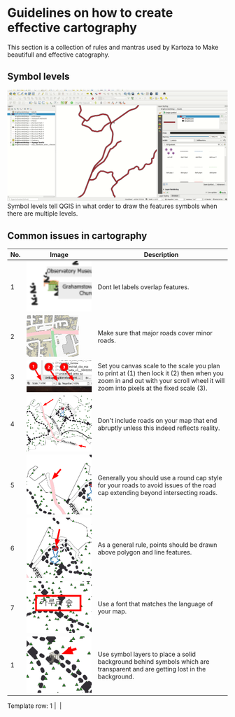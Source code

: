 # Guidelines on how to create effective cartography

This section is a collection of rules and mantras used by Kartoza to Make beautifull and effective catography.

## Symbol levels

![Symbol levels](docs/assets/images/symbollevels.gif)
Symbol levels tell QGIS in what order to draw the features symbols when there are multiple levels.

## Common issues in cartography

No. | Image | Description
----|-------|------------------------
1 | ![](img/overlapping-labels-and-features.png) | Dont let labels overlap features.
2 | ![](img/major-roads-cover-minor-roads.png) | Make sure that major roads cover minor roads.
3 | ![](img/scale-planning.png) | Set you canvas scale to the scale you plan to print at (1) then lock it (2) then when you zoom in and out with your scroll wheel it will zoom into pixels at the fixed scale (3).
4 | ![](img/abruptly-ending-roads.png) | Don't include roads on your map that end abruptly unless this indeed reflects reality.
5 | ![](img/road-cap-style.png) | Generally you should use a round cap style for your roads to avoid issues of the road cap extending beyond intersecting roads.
6 | ![](img/points-on-top.png) | As a general rule, points should be drawn above polygon and line features.
7 | ![](img/font-matches-language.png) | Use a font that matches the language of your map.
1 | ![](img/solid-symbol-layer-background.png) | Use symbol layers to place a solid background behind symbols which are transparent and are getting lost in the background.

Template row:
1 | ![]() |
